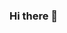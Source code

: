 ### Hi there 👋

<!--
**Henry-Candeias/Henry-Candeias** is a ✨ _special_ ✨ repository because its `README.md` (this file) appears on your GitHub profile.

Here are some ideas to get you started:

- 🔭 I’m currently working on school work.
- 🌱 I’m currently learning the fundamentals of data science.
- 👯 I’m looking to collaborate on any data science projects.
- 🤔 I’m looking for help with building my coding skills in Python and SQL.
- 💬 Ask me about my prior work experience.
- 📫 How to reach me: hcandeias294@gmail.com
- 😄 Pronouns: he/him
- ⚡ Fun fact: 
-->
